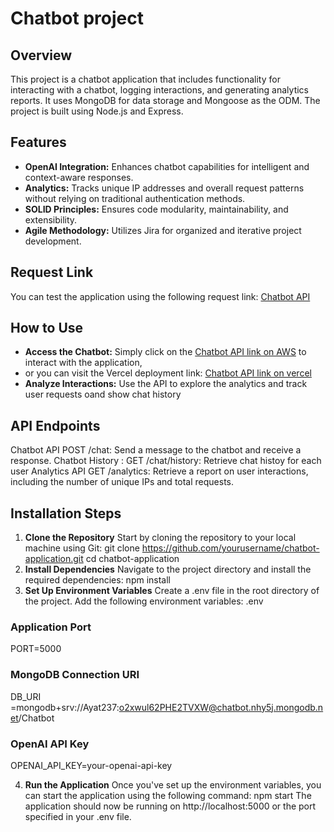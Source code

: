 # Chatbot project
## Overview
This project is a chatbot application that includes functionality for interacting with a chatbot, logging interactions, and generating analytics reports. It uses MongoDB for data storage and Mongoose as the ODM. The project is built using Node.js and Express.

## Features
- **OpenAI Integration:** Enhances chatbot capabilities for intelligent and context-aware responses.
- **Analytics:** Tracks unique IP addresses and overall request patterns without relying on traditional authentication methods.
- **SOLID Principles:** Ensures code modularity, maintainability, and extensibility.
- **Agile Methodology:** Utilizes Jira for organized and iterative project development.

## Request Link
You can test the application using the following request link:
[Chatbot API](http://54.92.212.138:5000)

## How to Use
- **Access the Chatbot:** Simply click on the [Chatbot API link on AWS](http://54.92.212.138:5000) to interact with the application,
- or you can visit the Vercel deployment link: [Chatbot API link on vercel](https://chatbot-v2-blond.vercel.app/)
- **Analyze Interactions:** Use the API to explore the analytics and track user requests oand show chat history

## API Endpoints
Chatbot API
POST /chat: Send a message to the chatbot and receive a response.
Chatbot History : 
GET /chat/history: Retrieve chat histoy for each user
Analytics API
GET /analytics: Retrieve a report on user interactions, including the number of unique IPs and total requests.

## Installation Steps
1. **Clone the Repository**
Start by cloning the repository to your local machine using Git:
git clone https://github.com/yourusername/chatbot-application.git
cd chatbot-application
2. **Install Dependencies**
Navigate to the project directory and install the required dependencies:
npm install
3. **Set Up Environment Variables**
Create a .env file in the root directory of the project. Add the following environment variables:
 .env

### Application Port
PORT=5000

### MongoDB Connection URI
DB_URI =mongodb+srv://Ayat237:o2xwul62PHE2TVXW@chatbot.nhy5j.mongodb.net/Chatbot

### OpenAI API Key
OPENAI_API_KEY=your-openai-api-key

4. **Run the Application**
Once you've set up the environment variables, you can start the application using the following command:
npm start
The application should now be running on http://localhost:5000 or the port specified in your .env file.

